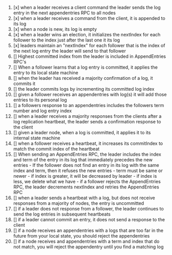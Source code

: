 1)  [x] when a leader receives a client command the leader sends the log entry in the next appendentries RPC to all nodes
2)  [x] when a leader receives a command from the client, it is appended to its log
3)  [x] when a node is new, its log is empty
4)  [x] when a leader wins an election, it initializes the nextIndex for each follower to the index just after the last one it its log
5)  [x] leaders maintain an "nextIndex" for each follower that is the index of the next log entry the leader will send to that follower
6)  [] Highest committed index from the leader is included in AppendEntries RPC's
7)  [] When a follower learns that a log entry is committed, it applies the entry to its local state machine
8)  [] when the leader has received a majority confirmation of a log, it commits it
9)  [] the leader commits logs by incrementing its committed log index
10) [] given a follower receives an appendentries with log(s) it will add those entries to its personal log
11) [] a followers response to an appendentries includes the followers term number and log entry index
12) [] when a leader receives a majority responses from the clients after a log replication heartbeat, the leader sends a confirmation response to the client
13) [] given a leader node, when a log is committed, it applies it to its internal state machine
14) [] when a follower receives a heartbeat, it increases its commitIndex to match the commit index of the heartbeat
15) [] When sending an AppendEntries RPC, the leader includes the index and term of the entry in its log that immediately precedes the new entries
        - If the follower does not find an entry in its log with the same index and term, then it refuses the new entries
            - term must be same or newer
            - if index is greater, it will be decreased by leader
            - if index is less, we delete what we have
        - if a follower rejects the AppendEntries RPC, the leader decrements nextIndex and retries the AppendEntries RPC
16) [] when a leader sends a heartbeat with a log, but does not receive responses from a majority of nodes, the entry is uncommitted
17) [] if a leader does not response from a follower, the leader continues to send the log entries in subsequent heartbeats  
18) [] if a leader cannot commit an entry, it does not send a response to the client
19) [] if a node receives an appendentries with a logs that are too far in the future from your local state, you should reject the appendentries
20) [] if a node receives and appendentries with a term and index that do not match, you will reject the appendentry until you find a matching log 